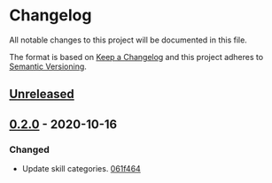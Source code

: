 # Changelog

All notable changes to this project will be documented in this file.

The format is based on [Keep a Changelog](http://keepachangelog.com/)
and this project adheres to [Semantic Versioning](http://semver.org/).

## [Unreleased](https://github.com/atomist-skills/update-clojure-tools-dependencies-skill/compare/0.2.0...HEAD)

## [0.2.0](https://github.com/atomist-skills/update-clojure-tools-dependencies-skill/tree/0.2.0) - 2020-10-16

### Changed

-   Update skill categories. [061f464](https://github.com/atomist-skills/update-clojure-tools-dependencies-skill/commit/061f464aace6fe18477a613536e409f220999d21)
